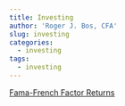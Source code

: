 ```yaml
---
title: Investing
author: 'Roger J. Bos, CFA'
slug: investing
categories:
  - investing
tags:
  - investing
---
```


[Fama-French Factor Returns](https://www.rogerjbos.com/investing/FF5_decile.html)
